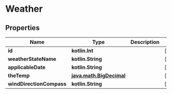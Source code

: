 
# Weather

## Properties
Name | Type | Description | Notes
------------ | ------------- | ------------- | -------------
**id** | **kotlin.Int** |  |  [optional]
**weatherStateName** | **kotlin.String** |  |  [optional]
**applicableDate** | **kotlin.String** |  |  [optional]
**theTemp** | [**java.math.BigDecimal**](java.math.BigDecimal.md) |  |  [optional]
**windDirectionCompass** | **kotlin.String** |  |  [optional]



